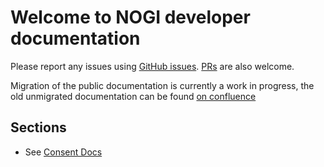 # Welcome to NOGI developer documentation

Please report any issues using [GitHub issues](https://github.com/Norsk-Gjeldsinformasjon-AS/api-docs/issues).
[PRs](https://github.com/Norsk-Gjeldsinformasjon-AS/api-docs/pulls) are also welcome.

Migration of the public documentation is currently a work in progress,
the old unmigrated documentation can be found 
[on confluence](https://norskgjeld.atlassian.net/wiki/spaces/GJEL/overview)

## Sections

* See [Consent Docs](./consent/index.md)
